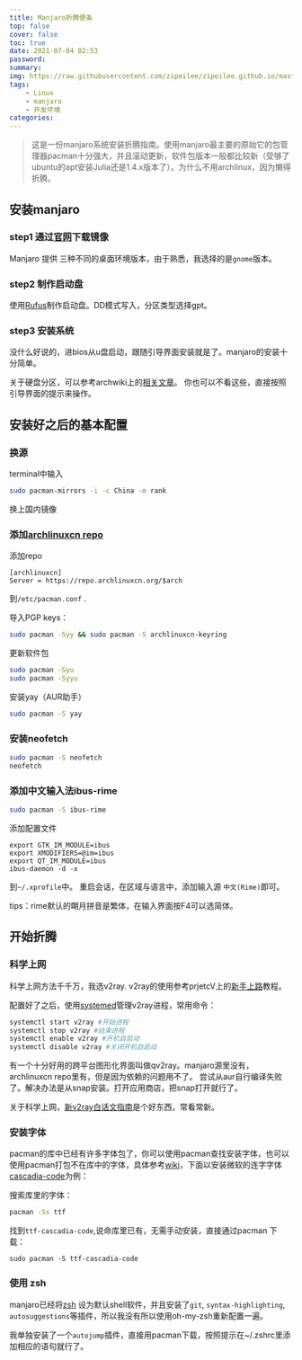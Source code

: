 ```yaml
---
title: Manjaro折腾便条
top: false
cover: false
toc: true
date: 2021-07-04 02:53
password:
summary: 
img: https://raw.githubusercontent.com/zipeilee/zipeilee.github.io/master/medias/featureimages/8.jpg
tags: 
    - Linux
    - manjaro
    - 开发环境
categories: 
---
```


> 这是一份manjaro系统安装折腾指南。使用manjaro最主要的原始它的包管理器pacman十分强大，并且滚动更新，软件包版本一般都比较新（受够了ubuntu的apt安装Julia还是1.4.x版本了）。为什么不用archlinux，因为懒得折腾。

## 安装manjaro

### step1 通过[官网](https://manjaro.org/download/)下载镜像

Manjaro 提供 三种不同的桌面环境版本，由于熟悉，我选择的是`gnome`版本。

### step2 制作启动盘
 
使用[Rufus](https://rufus.ie/zh/)制作启动盘。DD模式写入，分区类型选择gpt。

### step3 安装系统

没什么好说的，进bios从u盘启动，跟随引导界面安装就是了。manjaro的安装十分简单。

关于硬盘分区，可以参考archwiki上的[相关文章](https://wiki.archlinux.org/title/Installation_guide_(%E7%AE%80%E4%BD%93%E4%B8%AD%E6%96%87))。
你也可以不看这些，直接按照引导界面的提示来操作。

## 安装好之后的基本配置

### 换源

terminal中输入
```bash
sudo pacman-mirrors -i -c China -m rank
```
换上国内镜像


### 添加[archlinuxcn repo](https://github.com/archlinuxcn/repo)

添加repo
```
[archlinuxcn]
Server = https://repo.archlinuxcn.org/$arch
```
到`/etc/pacman.conf` .

导入PGP keys：

```bash
sudo pacman -Syy && sudo pacman -S archlinuxcn-keyring
```

更新软件包
```bash
sudo pacman -Syu
sudo pacman -Syyu
```
安装yay（AUR助手）
```bash
sudo pacman -S yay
```
### 安装neofetch
```bash
sudo pacman -S neofetch
neofetch
```
### 添加中文输入法ibus-rime
```bash
sudo pacman -S ibus-rime
```
添加配置文件
```
export GTK_IM_MODULE=ibus
export XMODIFIERS=@im=ibus
export QT_IM_MODULE=ibus
ibus-daemon -d -x
```
到`~/.xprofile`中。
重启会话，在区域与语言中，添加输入源 `中文(Rime)`即可。

tips：rime默认的朙月拼音是繁体，在输入界面按F4可以选简体。

## 开始折腾
### 科学上网
科学上网方法千千万，我选v2ray.
v2ray的使用参考prjetcV上的[新手上路](https://www.v2fly.org/guide/start.html#%E5%AE%A2%E6%88%B7%E7%AB%AF)教程。

配置好了之后，使用[systemed](https://wiki.archlinux.org/title/Systemd)管理v2ray进程，常用命令：
```bash
systemctl start v2ray #开始进程
systemctl stop v2ray #结束进程
systemctl enable v2ray #开机自启动
systemctl disable v2ray #关闭开机自启动
```
有一个十分好用的跨平台图形化界面叫做qv2ray。manjaro源里没有，archlinuxcn repo里有，但是因为依赖的问题用不了。
尝试从aur自行编译失败了。解决办法是从snap安装。打开应用商店，把snap打开就行了。

关于科学上网，[新v2ray白话文指南](https://guide.v2fly.org/)是个好东西，常看常新。


### 安装字体
pacman的库中已经有许多字体包了，你可以使用pacman查找安装字体，也可以使用pacman打包不在库中的字体，具体参考[wiki](https://wiki.archlinux.org/title/Fonts_(%E7%AE%80%E4%BD%93%E4%B8%AD%E6%96%87))，下面以安装微软的连字字体[cascadia-code](https://github.com/microsoft/cascadia-code)为例：

搜索库里的字体：
```bash
pacman -Ss ttf
```
找到`ttf-cascadia-code`,说命库里已有，无需手动安装，直接通过pacman 下载：
```shell
sudo pacman -S ttf-cascadia-code 
```

### 使用 zsh
manjaro已经将[zsh](https://wiki.archlinux.org/title/Zsh_(%E7%AE%80%E4%BD%93%E4%B8%AD%E6%96%87))
设为默认shell软件，并且安装了`git`, `syntax-highlighting`, `autosuggestions`等插件，所以我没有所以使用oh-my-zsh重新配置一遍。

我单独安装了一个`autojump`插件，直接用pacman下载，按照提示在~/.zshrc里添加相应的语句就行了。